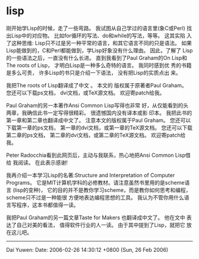 # lisp

刚开始学Lisp的时候，走了一些弯路。 我试图从自己学过的语言里(象C或Perl) 找出Lisp中的对应物。 比如for循环的写法、do和while的写法，等等。 这其实陷 入了这种思维: Lisp只不过是另一种平常的语言，和其它语言不同的只是语法。 如果Lisp能做到的，C和Perl都能做到，学Lisp好象没有什么理由。 因此，了解了 Lisp的一些语法之后，一直没有什么长进。 直到我看到了Paul Graham的On Lisp和 The roots of Lisp， 才明白Lisp是一种多么奇特的语言。 我同时感到优 秀的书籍是多么可贵， 许多Lisp的书只是介绍一下语法， 没有把Lisp的实质点出 来。

我把The roots of Lisp翻译成了中文 。 本文的 版权属于原著者Paul Graham。 
您还可以下载ps文档， dvi文档，或TeX源文档。 欢迎寄patch给我。

Paul Graham的另一本著作Ansi Common Lisp写得也非常 好，从仅能看到的头两章，我确信此书一定写得很精彩。 很遗憾国内没有译本或影 印本。 我把此书的第一章和第二章也翻译成中文了。 注意本文的版权属于Paul Graham。 
您还可以下载第一章的ps文档， 第一章的dvi文档，或第一章的TeX源文档。 
您还可以下载第二章的ps文档， 第二章的dvi文档，或第二章的TeX源文档。 欢迎寄patch给我。

Peter Radocchia看到此网页后，主动与我联系，热心地把Ansi Common Lisp借给 我阅读。 在此表示感谢!

我再介绍一本学习Lisp的名著:Structure and Interpretation of Computer Programs。 它是MIT计算机学科的必修教材。请注意虽然书里用的是scheme语言 (lisp的变种)， 它的目的并不是教你学习scheme，而是教你如何思考和编程，scheme只不过是一种能很 方便地表达编程思想的工具。 我认为不管你用什么语言写程序，这本书都值得一读。

我把Paul Graham的另一篇文章Taste for Makers 也翻译成中文了。 他在文中 表达了自己对美的看法， 值得软件行业的人一读。 由于其中提到了Lisp，就把它 放在这儿吧。

---

Dai Yuwen: Date: 2006-02-26 14:30:12 +0800 (Sun, 26 Feb 2006)

